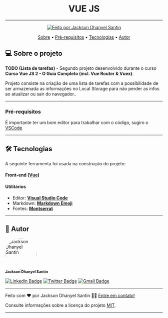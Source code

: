 <h1 align="center"> 
	VUE JS  
</h1>

---

<p align="center">
  <a href="https://jdssistemas.com">
    <img alt="Feito por Jackson Dhanyel Santin" src="https://img.shields.io/badge/feito%20por-Jackson-%238257E5">
  </a>
</p>

<p align="center">
 <a href="#-sobre-o-projeto">Sobre</a> •
 <a href="#pré-requisitos">Pré-requisitos</a> • 
 <a href="#-tecnologias">Tecnologias</a> •  
 <a href="#-autor">Autor</a> 
</p>

## 💻 Sobre o projeto

**TODO (Lista de tarefas)** - Segundo projeto desenvolvido durante o curso **Curso Vue JS 2 - O Guia Completo (incl. Vue Router & Vuex)**.

Projeto consiste na criação de uma lista de tarefas com a possibilidade de ser armazenada as informações no Local Storage para não perder as infos ao atualizar ou sair do navegador..

---

### Pré-requisitos

É importante ter um bom editor para trabalhar com o código, sugiro o [VSCode](https://code.visualstudio.com/)

---

## 🛠 Tecnologias

A seguinte ferramenta foi usada na construção do projeto:

#### **Front-end** ([Vue](https://vuejs.org/))

#### **Utilitários**

- Editor: **[Visual Studio Code](https://code.visualstudio.com/)**
- Markdown: **[Markdown Emoji](https://gist.github.com/rxaviers/7360908)**
- Fontes: **[Montserrat](https://fonts.google.com/specimen/Montserra)**

---

## 🦸 Autor

<img style="border-radius: 50%;" src="https://avatars.githubusercontent.com/u/30778051?v=4" width="100px;" alt="Jackson Dhanyel Santin"/><br /><sub><b>Jackson Dhanyel Santin</b></sub>

[![Linkedin Badge](https://img.shields.io/badge/-Linkedin-0077b5?style=flat-square&logo=Linkedin&logoColor=white&link=https://www.linkedin.com/in/jackson-dhanyel-santin/)](https://www.linkedin.com/in/jackson-dhanyel-santin/)
[![Twitter Badge](https://img.shields.io/badge/-Twitter-1ca0f1?style=flat-square&labelColor=1ca0f1&logo=twitter&logoColor=white&link=https://twitter.com/DhanyelJack)](https://twitter.com/DhanyelJack)
[![Gmail Badge](https://img.shields.io/badge/-Gmail-c71610?style=flat-square&logo=Gmail&logoColor=white&link=mailto:jackdhanyelsn@gmail.com)](mailto:jackdhanyelsn@gmail.com)

---


Feito com ❤️ por Jackson Dhanyel Santin 👋🏽 [Entre em contato!](https://jdssistemas.com)

Consulte informações sobre a licença do projeto [MIT](https://github.com/JacksonSantin/TODO-vue/blob/master/LICENSE).

---
